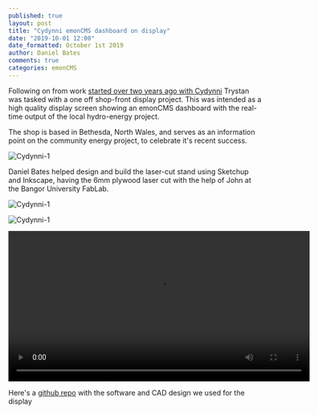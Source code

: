 ```yaml
---
published: true
layout: post
title: "Cydynni emonCMS dashboard on display"
date: "2019-10-01 12:00"
date_formatted: October 1st 2019
author: Daniel Bates
comments: true
categories: emonCMS
---
```


Following on from work [started over two years ago with Cydynni](https://blog.openenergymonitor.org/2017/08/cydynni-energylocal/) Trystan was tasked with a one off shop-front display project. This was intended as a high quality display screen showing an emonCMS dashboard with the real-time output of the local hydro-energy project.

The shop is based in Bethesda, North Wales, and serves as an information point on the community energy project, to celebrate it's recent success.

![Cydynni-1]({{site.image_path}}/cydynni-display-3-shopfront.jpg)

Daniel Bates helped design and build the laser-cut stand using Sketchup and Inkscape, having the 6mm plywood laser cut with the help of John at the Bangor University FabLab.

![Cydynni-1]({{site.image_path}}/cydynni-display-1.jpg)

![Cydynni-1]({{site.image_path}}/cydynni-display-2.jpg)

<video width="600" controls>
  <source src="/images/cydynni-display-vid.mp4" type="video/mp4">
  Your browser does not support the video tag.
</video>

Here's a [github repo](https://github.com/openenergymonitor/raspi-dashboard-display) with the software and CAD design we used for the display 
